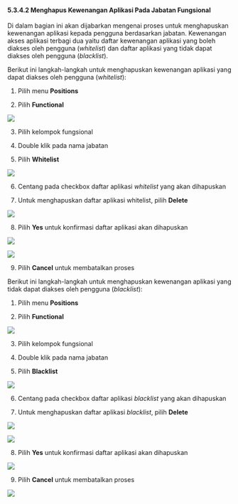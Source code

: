 #### **5.3.4.2 Menghapus Kewenangan Aplikasi Pada Jabatan Fungsional**

Di dalam bagian ini akan dijabarkan mengenai proses untuk menghapuskan kewenangan aplikasi kepada pengguna berdasarkan jabatan. 
Kewenangan akses aplikasi terbagi dua yaitu daftar kewenangan aplikasi yang boleh diakses oleh pengguna (*whitelist*) 
dan daftar aplikasi yang tidak dapat diakses oleh pengguna (*blacklist*).

Berikut ini langkah-langkah untuk menghapuskan kewenangan aplikasi yang dapat diakses oleh pengguna (*whitelist*):

1. Pilih menu **Positions**

2. Pilih **Functional**

![](media/ec2e8eddaae1f7e59bf03889bda306e7.png)

3. Pilih kelompok fungsional

4. Double klik pada nama jabatan

5. Pilih **Whitelist**

![](media/6b45ecbfdf76871d084b4652d1ab3a12.png)

6. Centang pada checkbox daftar aplikasi *whitelist* yang akan dihapuskan

7. Untuk menghapuskan daftar aplikasi whitelist, pilih **Delete**

![](media/2bba3b495189dea31aabbbc5384c0f43.jpg)

8. Pilih **Yes** untuk konfirmasi daftar aplikasi akan dihapuskan

![](media/bb7c6f46484d9d3f8a6aa7e36179e1f3.jpg)

![](media/cfa3f2500dcea78010de7956b1df0e62.jpg)

9. Pilih **Cancel** untuk membatalkan proses

Berikut ini langkah-langkah untuk menghapuskan kewenangan aplikasi yang tidak dapat diakses oleh pengguna (*blacklist*):

1. Pilih menu **Positions**

2. Pilih **Functional**

![](media/12fd5213a5843746d83db7b224c4c8b6.png)

3. Pilih kelompok fungsional

4. Double klik pada nama jabatan

5. Pilih **Blacklist**

![](media/6c0ca801bae14c32792883989fe5634f.png)

6. Centang pada checkbox daftar aplikasi *blacklist* yang akan dihapuskan

7. Untuk menghapuskan daftar aplikasi *blacklist*, pilih **Delete**

![](media/f87f5fb682a95c34d9861c6dbd16affc.jpg)

![](media/8faef6d275a18d4f1d0e40268f4185fd.jpg)

8. Pilih **Yes** untuk konfirmasi daftar aplikasi akan dihapuskan

![](media/c6f7ee7141df29a067e8796a47652786.jpg)

9. Pilih **Cancel** untuk membatalkan proses

![](media/c6f7ee7141df29a067e8796a47652786.jpg)